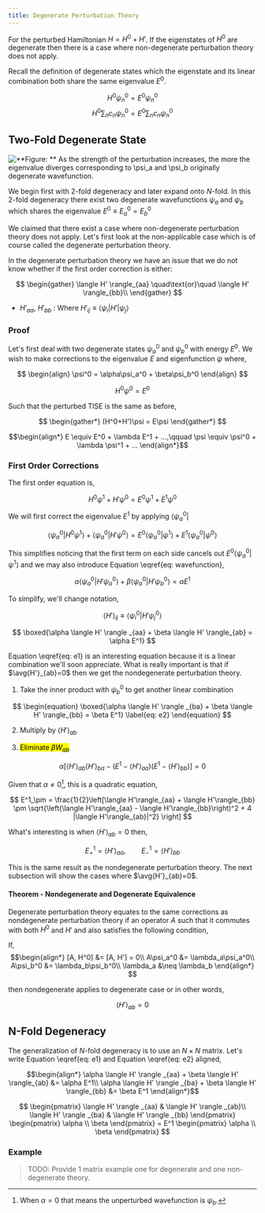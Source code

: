 ```yaml
---
title: Degenerate Perturbation Theory
---
```


For the perturbed Hamiltonian $H = H^0 + H'$. If the eigenstates of $H^0$ are degenerate then there is a case where non-degenerate perturbation theory does not apply.

Recall the definition of degenerate states which the eigenstate and its linear combination both share the same eigenvalue $E^0$.

$$ H^0\psi^0_n = E^0\psi_n^0 $$
$$ H^0\sum_n{c_n\psi_n^0} = E^0\sum_n{c_n\psi_n^0} $$

## Two-Fold Degenerate State

![**Figure: ** As the strength of the perturbation increases, the more the eigenvalue diverges corresponding to $\psi_a$ and $\psi_b$ originally degenerate wavefunction.](https://i.gyazo.com/633cd15b571e86168a702aa6ff8dbb70.png)

We begin first with $2$-fold degeneracy and later expand onto $N$-fold. In this $2$-fold degeneracy there exist two degenerate wavefunctions $\psi_a$ and $\psi_b$ which shares the eigenvalue $E^0 \equiv E_a^0 = E_b^0$

We claimed that there exist a case where non-degenerate perturbation theory does not apply. Let's first look at the non-applicable case which is of course called the degenerate perturbation theory.

In the degenerate perturbation theory we have an issue that we do not know whether if the first order correction is either:

$$
\begin{gather}
    \langle H' \rangle_{aa} \quad\text{or}\quad \langle H' \rangle_{bb}\\
\end{gather}
$$

* $H'_{aa}$, $H'_{bb}$ : Where $H'_{ij} \equiv \langle{\psi_i|H'|\psi_j}\rangle$

### Proof

Let's first deal with two degenerate states $\psi_a^0$ and $\psi_b^0$ with energy $E^0$. We wish to make corrections to the eigenvalue $E$ and eigenfunction $\psi$ where,

$$
\begin{align}
\psi^0 = \alpha\psi_a^0 + \beta\psi_b^0
\end{align}
$$

$$
H^0\psi^0 = E^0
$$

Such that the perturbed TISE is the same as before,

$$ \begin{gather*}
    (H^0+H')\psi = E\psi
\end{gather*} $$

$$\begin{align*}
    E \equiv E^0 + \lambda E^1 + ...,\qquad \psi \equiv \psi^0 + \lambda \psi^1 + ...
\end{align*}$$

### First Order Corrections

The first order equation is,

$$ H^0\psi^1 + H'\psi^0 = E^0\psi^1 + E^1 \psi^0 $$

We will first correct the eigenvalue $E^1$ by applying $\langle \psi^0_a |$

$$ \langle \psi^0_a |H^0\psi^1 \rangle + \langle \psi^0_a |H'\psi^0\rangle = E^0\langle \psi^0_a |\psi^1\rangle + E^1 \langle \psi^0_a |\psi^0\rangle $$

This simplifies noticing that the first term on each side cancels out $E^0\langle \psi^0_a |\psi^1\rangle$ and we may also introduce Equation \eqref{eq: wavefunction},

$$\alpha\langle \psi^0_a |H'\psi_a^0\rangle + \beta\langle \psi^0_a |H'\psi_b^0\rangle = \alpha E^1$$

To simplify, we'll change notation,

$$ \langle H' \rangle_{ij} \equiv  \langle \psi^0_i |H'\psi_j^0\rangle $$

$$
\boxed{\alpha \langle H' \rangle _{aa} + \beta \langle H' \rangle_{ab} = \alpha E^1}
$$

Equation \eqref{eq: e1} is an interesting equation because it is a linear combination we'll soon appreciate. What is really important is that if $\avg{H'}_{ab}=0$ then we get the nondegenerate perturbation theory.

1. Take the inner product with $\psi_b^0$ to get another linear combination

$$ \begin{equation}
\boxed{\alpha \langle H' \rangle _{ba} + \beta \langle H' \rangle_{bb} = \beta E^1}
\label{eq: e2}
\end{equation} $$

2. Multiply by $\langle H'\rangle_{ab}$

3. <mark> Eliminate $\beta W_{ab}$ </mark>

$$ \alpha \left[\langle H'\rangle_{ab}\langle H'\rangle_{ba} - (E^1 - \langle H'\rangle_{aa})(E^1-\langle H'\rangle_{bb})\right] = 0$$

Given that $\alpha \neq 0$[^alpha], this is a quadratic equation,

[^alpha]: When $\alpha = 0$ that means the unperturbed wavefunction is $\psi_b$.

$$ E^1_\pm = \frac{1}{2}\left[\langle H'\rangle_{aa} + \langle H'\rangle_{bb} \pm \sqrt{\left(\langle H'\rangle_{aa} - \langle H'\rangle_{bb}\right)^2 + 4 |\langle H'\rangle_{ab}|^2} \right] $$

What's interesting is when $\langle H' \rangle_{ab} = 0$ then,

$$ E^1_+ =  \langle H' \rangle_{aa}, \qquad E^1_- = \langle H' \rangle_{bb}$$

This is the same result as the nondegenerate perturbation theory. The next subsection will show the cases where $\avg{H'}_{ab}=0$.

#### Theorem - Nondegenerate and Degenerate Equivalence

Degenerate perturbation theory equates to the same corrections as nondegenerate perturbation theory if an operator $A$ such that it commutes with both $H^0$ and $H'$ and also satisfies the following condition,

If,
$$\begin{align*}
    [A, H^0] &= [A, H'] = 0\\
    A\psi_a^0 &= \lambda_a\psi_a^0\\
    A\psi_b^0 &= \lambda_b\psi_b^0\\
    \lambda_a &\neq \lambda_b
\end{align*} $$

then nondegenerate applies to degenerate case or in other words,

$$ \langle H' \rangle_{ab} = 0$$

## N-Fold Degeneracy

The generalization of $N$-fold degeneracy is to use an $N\times N$ matrix. Let's write Equation \eqref{eq: e1} and Equation \eqref{eq: e2} aligned,

$$\begin{align*}
    \alpha \langle H' \rangle _{aa} + \beta \langle H' \rangle_{ab} &= \alpha E^1\\
    \alpha \langle H' \rangle _{ba} + \beta \langle H' \rangle_{bb} &= \beta E^1
\end{align*}$$

$$ \begin{pmatrix}
    \langle H' \rangle _{aa} & \langle H' \rangle _{ab}\\
    \langle H' \rangle _{ba} & \langle H' \rangle _{bb}
\end{pmatrix}
\begin{pmatrix}
    \alpha \\ \beta
\end{pmatrix} = E^1 \begin{pmatrix}
    \alpha \\ \beta
\end{pmatrix}
$$

### Example
> TODO: Provide 1 matrix example one for degenerate and one non-degenerate theory.

